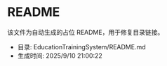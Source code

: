﻿# README

该文件为自动生成的占位 README，用于修复目录链接。

- 目录: EducationTrainingSystem/README.md
- 生成时间: 2025/9/10 21:00:22

